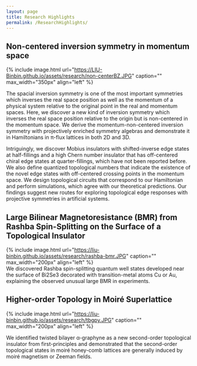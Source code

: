 ```yaml
---
layout: page
title: Research Highlights
permalink: /ResearchHighlights/
---
```


## Non-centered inversion symmetry in momentum space <br />
{% include image.html url="https://LIU-Binbin.github.io/assets/research/non-centerBZ.JPG" caption="" max_width="350px" align="left" %}
<!--We discovered non-centered inversion symmetries in the momentum space from projective
symmetry algebras, identified and characterized novel twisted inverse topological edge
states with off-centered crossing points in the momentum space, distinct from edge
states protected by the normal inversion symmetry. Designed topological circuits to
simulate the nontrivial states.-->

The spacial inversion symmetry is one of the most important symmetries which inverses the real space position as well as the
momentum of a physical system relative to the original point in the real and momentum spaces. Here,
we discover a new kind of inversion symmetry which inverses the real space position relative to the
origin but is non-centered in the momentum space. We derive the momentum-non-centered inversion
symmetry with projectively enriched symmetry algebras and demonstrate it in Hamiltonians in
π-flux lattices in both 2D and 3D. 

Intriguingly, we discover Mobius insulators with shifted-inverse
edge states at half-fillings and a high Chern number insulator that has off-centered chiral edge
states at quarter-fillings, which have not been reported before. We also define quantized topological
numbers that indicate the existence of the novel edge states with off-centered crossing points in the
momentum space. We design topological circuits that correspond to our Hamiltonian and perform
simulations, which agree with our theoretical predictions. Our findings suggest new routes for
exploring topological edge responses with projective symmetries in artificial systems.


## Large Bilinear Magnetoresistance (BMR) from Rashba Spin-Splitting on the Surface of a Topological Insulator <br />
{% include image.html url="https://liu-binbin.github.io/assets/research/rashba-bmr.JPG" caption="" max_width="200px" align="left" %} <br />
We discovered Rashba spin-splitting quantum well states developed near the surface of Bi2Se3 decorated with transition-metal atoms Cu or Au, explaining the observed unusual large BMR in experiments. <br />


## Higher-order Topology in Moiré Superlattice <br />
{% include image.html url="https://liu-binbin.github.io/assets/research/tbgpy.JPG" caption="" max_width="200px" align="left" %}

We identified twisted bilayer α-graphyne as a new second-order topological insulator from
first-principles and demonstrated that the second-order topological states in moiré honey-comb lattices are generally
induced by moiré magnetism or Zeeman fields.



